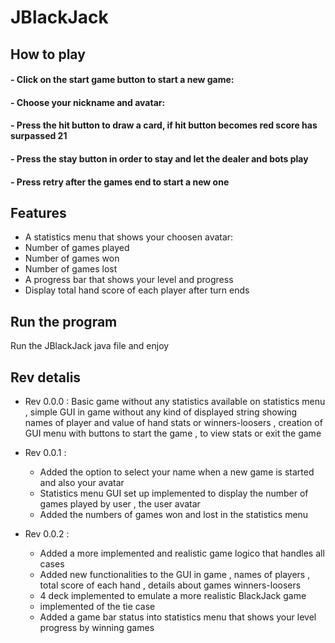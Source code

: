 # JBlackJack

## How to play

#### - Click on the start game button to start a new game:
#### - Choose your nickname and avatar:
#### - Press the hit button to draw a card, if hit button becomes red score has surpassed 21
#### - Press the stay button in order to stay and let the dealer and bots play 
#### - Press retry after the games end to start a new one


## Features

- A statistics menu that shows your choosen avatar:
- Number of games played
- Number of games won
- Number of games lost
- A progress bar that shows your level and progress
- Display total hand score of each player after turn ends 


## Run the program
Run the JBlackJack java file and enjoy


## Rev detalis

- Rev 0.0.0 : Basic game without any statistics available on statistics menu , simple GUI in game without any kind of displayed string showing names of player and value of hand stats or winners-loosers , creation of GUI menu with buttons to start the game , to view 
              stats or exit the game

- Rev 0.0.1 :
   - Added the option to select your name when a new game is started and also your avatar
   - Statistics menu GUI set up implemented to display the number of games played by user , the user avatar
   - Added the numbers of games won and lost in the statistics menu
 
- Rev 0.0.2 :
   - Added a more implemented and realistic game logico that handles all cases
   - Added new functionalities to the GUI in game , names of players , total score of each hand , details about games winners-loosers
   - 4 deck implemented to emulate a more realistic BlackJack game
   - implemented of the tie case
   - Added a game bar status into statistics menu that shows your level progress by winning games



